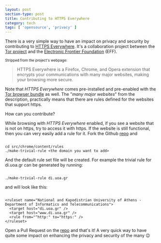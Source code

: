 ```yaml
---
layout: post
section-type: post
title: Contributing to HTTPS Everywhere
category: tech
tags: [ 'opensource', 'privacy' ]
---
```

There is a very simple way to have an impact on privacy and security by contributing to [HTTPS Everywhere](https://www.eff.org/https-everywhere).
It's a collaboration project between the [Tor project](https://www.torproject.org) and the [Electronic Frontier Foundation](https://www.eff.org) (EFF).

<small>Stripped from the project's webpage:</small>

> HTTPS Everywhere is a Firefox, Chrome, and Opera extension that encrypts your communications with many major websites, making your browsing more secure.

Note that *HTTPS Everywhere* comes pre-installed and pre-enabled with the
[Tor browser bundle](https://www.torproject.org/download/download-easy.html.en) as well. The "*many major websites*" from the description, practically means that there are rules defined for the websites that support https.

How can you contribute?

While browsing with *HTTPS Everywhere* enabled, if you see a website that is not on https, try to access it with https. If the website is still functional, then you can very easily add a rule for it.
Fork the Github [repo](https://github.com/EFForg/https-everywhere) and

<pre><code data-trim class="bash">
cd src/chrome/content/rules
./make-trivial-rule &lt;the domain you want to add&gt;
</code></pre>

And the default rule set file will be created.
For example the trivial rule for di.uoa.gr can be generated by running:

<pre><code data-trim class="bash">
./make-trivial-rule di.uoa.gr
</code></pre>

and will look like this:

<pre><code data-trim class="xml">
&lt;ruleset name="National and Kapodistrian University of Athens - Department of Informatics and Telecommunications"&gt;
  &lt;target host="di.uoa.gr" /&gt;
  &lt;target host="www.di.uoa.gr" /&gt;
  &lt;rule from="^http:" to="https:" /&gt;
&lt;/ruleset&gt;
</code></pre>

Open a Pull Request on the [repo](https://github.com/EFForg/https-everywhere) and that's it!
A very quick way to have quite some impact on enhancing the privacy and security of the many :wink:
